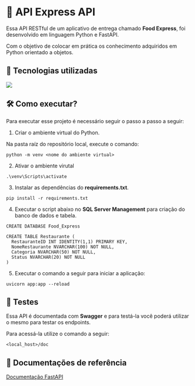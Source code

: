 # 🍉 API Express API

Essa API RESTful de um aplicativo de entrega chamado **Food Express**, foi desenvolvido em linguagem Python e FastAPI.

Com o objetivo de colocar em prática os conhecimento adquiridos em Python orientado a objetos.

## 🚀 Tecnologias utilizadas
<div align="left">
    <a href="https://skillicons.dev">
        <img src="https://skillicons.dev/icons?i=python,fastapi"/>
    </a>
</div>

## 🛠️ Como executar?
Para executar esse projeto é necessário seguir o passo a passo a seguir:

1. Criar o ambiente virtual do Python.

Na pasta raíz do repositório local, execute o comando:
```
python -m venv <nome do ambiente virtual>
```

2. Ativar o ambiente virutal
```
.\venv\Scripts\activate
```

3. Instalar as dependências do **requirements.txt**.
```
pip install -r requirements.txt
```

4. Executar o script abaixo no **SQL Server Management** para criação do banco de dados e tabela.
```
CREATE DATABASE Food_Express

CREATE TABLE Restaurante (
  RestauranteID INT IDENTITY(1,1) PRIMARY KEY,
  NomeRestaurante NVARCHAR(100) NOT NULL,
  Categoria NVARCHAR(50) NOT NULL,
  Status NVARCHAR(20) NOT NULL
)
```

5. Executar o comando a seguir para iniciar a aplicação:
```
uvicorn app:app --reload
```

## 📝 Testes

Essa API é documentada com **Swagger** e para testá-la você poderá utilizar o mesmo para testar os endpoints.

Para acessá-la utilize o comando a seguir:
```
<local_host>/doc
```

## 📁 Documentações de referência
[Documentação FastAPI](https://fastapi.tiangolo.com/)
